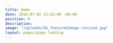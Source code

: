 ```yaml
---
title: Home
date: 2016-07-02 23:42:00 -04:00
position: 0
description: 
image: "/uploads/OG_featuredimage-revised.jpg"
layout: pages/page-landing
---
```


